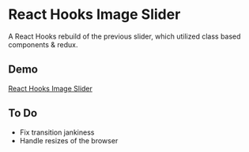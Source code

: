 # React Hooks Image Slider

A React Hooks rebuild of the previous slider, which utilized class based components & redux.

## Demo

[React Hooks Image Slider](https://dzuz14.github.io/react-hooks-image-slider/)

## To Do

- Fix transition jankiness
- Handle resizes of the browser
